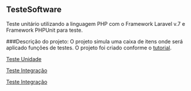 ## TesteSoftware
Teste unitário utilizando a linguagem PHP com o Framework Laravel v.7 e Framework PHPUnit para teste.

###Descrição do projeto:
O projeto simula uma caixa de itens onde será aplicado funções de testes.
O projeto foi criado conforme o 
[tutorial](https://imasters.com.br/back-end/phpunit-no-laravel-parte-01).



[Teste Unidade](docs/TESTE_UNIDADE.md)

[Teste Integração](docs/TESTE_INTEGRACAO.md)

[Teste Integração](docs/COBERTURA_TESTES.md)